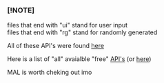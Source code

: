 ### [!NOTE]
files that end with "ui" stand for user input
<br />
files that end with "rg" stand for randomly generated

All of these API's were found [here](https://apipheny.io/free-api/)


Here is a list of "all" avaialble "free" [API's](https://api.publicapis.org/entries)
(or [here](https://mixedanalytics.com/blog/list-actually-free-open-no-auth-needed-apis/))

MAL is worth cheking out imo
